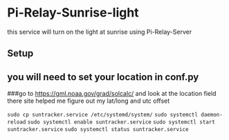 # Pi-Relay-Sunrise-light
this service will turn on the light at sunrise using Pi-Relay-Server

## Setup
## you will need to set your location in conf.py
###go to https://gml.noaa.gov/grad/solcalc/ and look at the location field there site helped me figure out my lat/long and utc offset

`sudo cp suntracker.service /etc/systemd/system/` 
`sudo systemctl daemon-reload`
`sudo systemctl enable suntracker.service`
`sudo systemctl start suntracker.service`
`sudo systemctl status suntracker.service`
